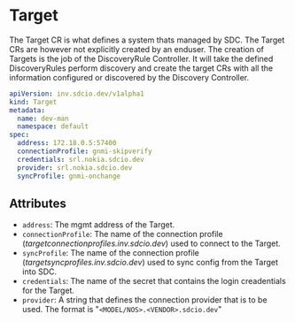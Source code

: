 # Target
The Target CR is what defines a system thats managed by SDC. The Target CRs are however not explicitly created by an enduser.
The creation of Targets is the job of the DiscoveryRule Controller. It will take the defined DiscoveryRules perform discovery and create the target CRs with all the information configured or discovered by the Discovery Controller.

```yaml
apiVersion: inv.sdcio.dev/v1alpha1
kind: Target
metadata:
  name: dev-man
  namespace: default
spec:
  address: 172.18.0.5:57400
  connectionProfile: gnmi-skipverify
  credentials: srl.nokia.sdcio.dev
  provider: srl.nokia.sdcio.dev
  syncProfile: gnmi-onchange
```

## Attributes
* `address`: The mgmt address of the Target.
* `connectionProfile`: The name of the connection profile (_targetconnectionprofiles.inv.sdcio.dev_) used to connect to the Target.
* `syncProfile`: The name of the connection profile (_targetsyncprofiles.inv.sdcio.dev_) used to sync  config from the Target into SDC.
* `credentials`: The name of the secret that contains the login creadentials for the Target.
* `provider`: A string that defines the connection provider that is to be used. The format is "`<MODEL/NOS>.<VENDOR>.sdcio.dev`"

